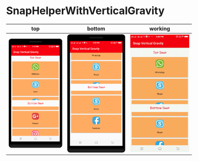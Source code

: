 SnapHelperWithVerticalGravity
==========

| top      | bottom      | working     |
|------------|-------------|-------------|
| <img src="https://github.com/rohitnotes/SnapHelperWithVerticalGravity/blob/master/screen/1.png" width="250"> | <img src="https://github.com/rohitnotes/SnapHelperWithVerticalGravity/blob/master/screen/2.png" width="250"> | <img src="https://github.com/rohitnotes/SnapHelperWithVerticalGravity/blob/master/screen/working.gif" width="250">|
